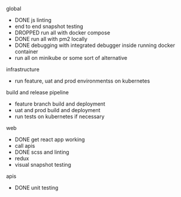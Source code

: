 global
- DONE js linting
- end to end snapshot testing
- DROPPED run all with docker compose
- DONE run all with pm2 locally
- DONE debugging with integrated debugger inside running docker container
- run all on minikube or some sort of alternative

infrastructure
- run feature, uat and prod environmentss on kubernetes

build and release pipeline
- feature branch build and deployment
- uat and prod build and deployment
- run tests on kubernetes if necessary

web
- DONE get react app working
- call apis
- DONE scss and linting
- redux
- visual snapshot testing

apis
- DONE unit testing